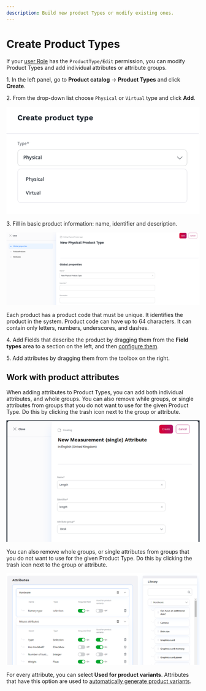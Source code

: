 ```yaml
---
description: Build new product Types or modify existing ones.
---
```


# Create Product Types

If your [user Role](../permission_management/work_with_permissions.md) has the `ProductType/Edit` permission, you can modify Product Types and add individual attributes or attribute groups.

1\. In the left panel, go to **Product catalog** -> **Product Types** and click **Create**.

2\. From the drop-down list choose `Physical` or `Virtual` type and click **Add**.

![`Creating virtual Product Type`](img/virtual_product_type.png)

3\. Fill in basic product information: name, identifier and description.

![Adding a Product Type](img/create_product_type.png)

Each product has a product code that must be unique. It identifies the product in the system.
Product code can have up to 64 characters. It can contain only letters, numbers, underscores, and dashes.

4\. Add Fields that describe the product by dragging them from the **Field types** 
area to a section on the left, and then [configure them](../content_management/configure_ct_field_settings.md).

5\. Add attributes by dragging them from the toolbox on the right.

## Work with product attributes

When adding attributes to Product Types, you can add both individual attributes, 
and whole groups. 
You can also remove while groups, or single attributes from groups that you do not 
want to use for the given Product Type. Do this by clicking the trash icon next 
to the group or attribute.

![Creating an attribute in a group](img/create_attribute.png)

You can also remove whole groups, or single attributes from groups that you do not 
want to use for the given Product Type.
Do this by clicking the trash icon next to the group or attribute.

![Adding attributes to a Product Type](img/adding_attributes.png)

For every attribute, you can select **Used for product variants**.
Attributes that have this option are used to [automatically generate product variants](work_with_product_variants.md#generate-variants).
